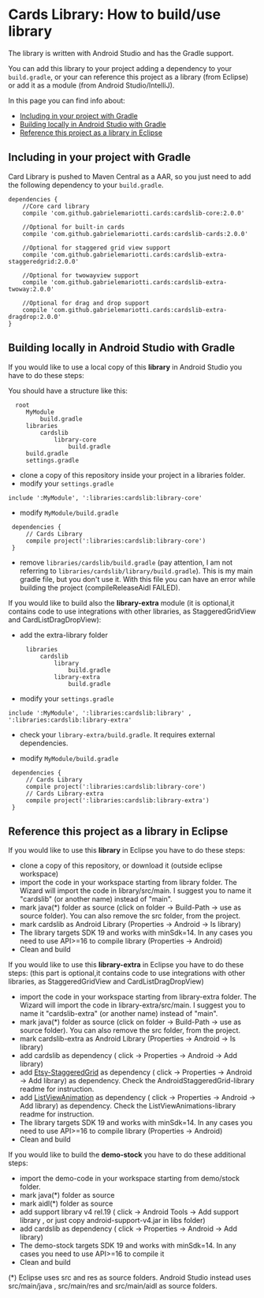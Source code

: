 # Cards Library: How to build/use library

The library is written with Android Studio and has the Gradle support.

You can add this library to your project adding a dependency to your `build.gradle`, or your can reference this project as a library (from Eclipse) or add it as a module (from Android Studio/IntelliJ).

In this page you can find info about:

* [Including in your project with Gradle](#including-in-your-project-with-gradle)
* [Building locally in Android Studio with Gradle](#building-locally-in-android-studio-with-gradle)
* [Reference this project as a library in Eclipse](#reference-this-project-as-a-library-in-eclipse)


## Including in your project with Gradle

Card Library is pushed to Maven Central as a AAR, so you just need to add the following dependency to your `build.gradle`.

    dependencies {
        //Core card library
        compile 'com.github.gabrielemariotti.cards:cardslib-core:2.0.0'
        
        //Optional for built-in cards
        compile 'com.github.gabrielemariotti.cards:cardslib-cards:2.0.0'      
          
        //Optional for staggered grid view support
        compile 'com.github.gabrielemariotti.cards:cardslib-extra-staggeredgrid:2.0.0'       
         
        //Optional for twowayview support
        compile 'com.github.gabrielemariotti.cards:cardslib-extra-twoway:2.0.0'     
           
        //Optional for drag and drop support
        compile 'com.github.gabrielemariotti.cards:cardslib-extra-dragdrop:2.0.0'    
    }



## Building locally in Android Studio with Gradle

 If you would like to use a local copy of this **library** in Android Studio you have to do these steps:

 You should have a structure like this:

 ```
   root
      MyModule
          build.gradle
      libraries
          cardslib
              library-core
                  build.gradle
      build.gradle
      settings.gradle
 ```

 - clone a copy of this repository inside your project in a libraries folder.
 - modify your `settings.gradle`
 ```
 include ':MyModule', ':libraries:cardslib:library-core'
 ```

 - modify `MyModule/build.gradle`
 ```
  dependencies {
      // Cards Library
      compile project(':libraries:cardslib:library-core')
  }
 ```

 - remove `libraries/cardslib/build.gradle` (pay attention, I am not referring to `libraries/cardslib/library/build.gradle`).
 This is my main gradle file, but you don't use it.
 With this file you can have an error while building the project (compileReleaseAidl FAILED).


If you would like to build also the **library-extra** module (it is optional,it contains code to use integrations with other libraries, as StaggeredGridView and CardListDragDropView):

- add the extra-library folder
 ```
      libraries
          cardslib
              library
                  build.gradle
              library-extra
                  build.gradle
 ```

 - modify your `settings.gradle`
 ```
 include ':MyModule', ':libraries:cardslib:library' , ':libraries:cardslib:library-extra'
 ```

 - check your `library-extra/build.gradle`. It requires external dependencies.
 
 - modify `MyModule/build.gradle`
  ```
   dependencies {
       // Cards Library
       compile project(':libraries:cardslib:library-core')
       // Cards Library-extra
       compile project(':libraries:cardslib:library-extra')
   }
  ```


## Reference this project as a library in Eclipse

If you would like to use this **library** in Eclipse you have to do these steps:

- clone a copy of this repository, or download it (outside eclipse workspace)
- import the code in your workspace starting from library folder. The Wizard will import the code in library/src/main. I suggest you to name it "cardslib" (or another name) instead of "main".
- mark java(*) folder as source (click on folder -> Build-Path -> use as source folder). You can also remove the src folder, from the project.
- mark cardslib as Android Library (Properties -> Android -> Is library)
- The library targets SDK 19 and works with minSdk=14. In any cases you need to use API>=16 to compile library (Properties -> Android)
- Clean and build

If you would like to use this **library-extra** in Eclipse you have to do these steps:
(this part is optional,it contains code to use integrations with other libraries, as StaggeredGridView and CardListDragDropView)

- import the code in your workspace starting from library-extra folder. The Wizard will import the code in library-extra/src/main. I suggest you to name it "cardslib-extra" (or another name) instead of "main".
- mark java(*) folder as source (click on folder -> Build-Path -> use as source folder). You can also remove the src folder, from the project.
- mark cardslib-extra as Android Library (Properties -> Android -> Is library)
- add cardslib as dependency ( click -> Properties -> Android -> Add library)
- add [Etsy-StaggeredGrid](https://github.com/etsy/AndroidStaggeredGrid) as dependency ( click -> Properties -> Android -> Add library) as dependency. Check the AndroidStaggeredGrid-library readme for instruction.
- add [ListViewAnimation](https://github.com/nhaarman/ListViewAnimations) as dependency ( click -> Properties -> Android -> Add library) as dependency. Check the ListViewAnimations-library readme for instruction.
- The library targets SDK 19 and works with minSdk=14. In any cases you need to use API>=16 to compile library (Properties -> Android)
- Clean and build

If you would like to build the **demo-stock** you have to do these additional steps:

- import the demo-code in your workspace starting from demo/stock folder.
- mark java(*) folder as source
- mark aidl(*) folder as source
- add support library v4 rel.19 ( click -> Android Tools -> Add support library , or just copy android-support-v4.jar in libs folder)
- add cardslib as dependency ( click -> Properties -> Android -> Add library)
- The demo-stock targets SDK 19 and works with minSdk=14. In any cases you need to use API>=16 to compile it
- Clean and build


(*) Eclipse uses src and res as source folders.
Android Studio instead uses src/main/java , src/main/res and src/main/aidl as source folders.

